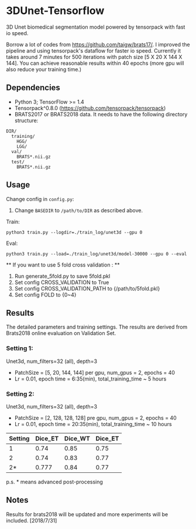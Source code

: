 # 3DUnet-Tensorflow
3D Unet biomedical segmentation model powered by tensorpack with fast io speed.

Borrow a lot of codes from https://github.com/taigw/brats17/. I improved the pipeline and using tensorpack's dataflow for faster io speed. Currently it takes around 7 minutes for 500 iterations with patch size [5 X 20 X 144 X 144]. You can achieve reasonable results within 40 epochs (more gpu will also reduce your training time.)

## Dependencies
+ Python 3; TensorFlow >= 1.4
+ Tensorpack^0.8.0 (https://github.com/tensorpack/tensorpack)
+ BRATS2017 or BRATS2018 data. It needs to have the following directory structure:
```
DIR/
  training/
    HGG/
    LGG/
  val/
    BRATS*.nii.gz
  test/
    BRATS*.nii.gz
```

## Usage
Change config in `config.py`:
1. Change `BASEDIR` to `/path/to/DIR` as described above.

Train:
```
python3 train.py --logdir=./train_log/unet3d --gpu 0
```
Eval:
```
python3 train.py --load=./train_log/unet3d/model-30000 --gpu 0 --eval
```
** If you want to use 5 fold cross validation : **
1. Run generate_5fold.py to save 5fold.pkl
2. Set config CROSS_VALIDATION to True
3. Set config CROSS_VALIDATION_PATH to {/path/to/5fold.pkl}
4. Set config FOLD to {0~4}

## Results
The detailed parameters and training settings.
The results are derived from Brats2018 online evaluation on Validation Set.
### Setting 1:
Unet3d, num_filters=32 (all), depth=3
+ PatchSize = [5, 20, 144, 144] per gpu, num_gpus = 2, epochs = 40
+ Lr = 0.01, epoch time = 6:35(min), total_training_time ~ 5 hours
### Setting 2:
Unet3d, num_filters=32 (all), depth=3
+ PatchSize = [2, 128, 128, 128] pre gpu, num_gpus = 2, epochs = 40
+ Lr = 0.01, epoch time = 20:35(min), total_training_time ~ 10 hours

| Setting | Dice_ET | Dice_WT | Dice_ET |
| --- | --- | --- | --- |
| 1 | 0.74 | 0.85 | 0.75 |
| 2 | 0.74 | 0.83 | 0.77 |
| 2* | 0.777 | 0.84 | 0.77 |

p.s. * means advanced post-processing
## Notes
Results for brats2018 will be updated and more experiments will be included. [2018/7/31]